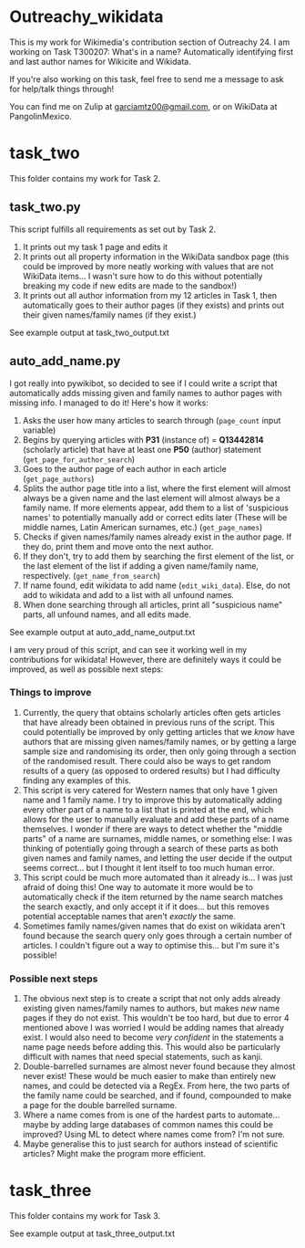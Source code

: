 # Outreachy_wikidata
This is my work for Wikimedia's contribution section of Outreachy 24. 
I am working on Task T300207: What's in a name? Automatically identifying first and last author names for Wikicite and Wikidata.

If you're also working on this task, feel free to send me a message to ask for help/talk things through! 

You can find me on Zulip at garciamtz00@gmail.com, or on WikiData at PangolinMexico.

# task_two
This folder contains my work for Task 2.

## task_two.py
This script fulfills all requirements as set out by Task 2. 
1. It prints out my task 1 page and edits it
2. It prints out all property information in the WikiData sandbox page (this could be improved by more neatly working with values that are not WikiData items... I wasn't sure how to do this without potentially breaking my code if new edits are made to the sandbox!)
3. It prints out all author information from my 12 articles in Task 1, then automatically goes to their author pages (if they exists) and prints out their given names/family names (if they exist.)

See example output at task_two_output.txt

## auto_add_name.py
I got really into pywikibot, so decided to see if I could write a script that automatically adds missing given and family names to author pages with missing info. I managed to do it! Here's how it works:
1. Asks the user how many articles to search through (``page_count`` input variable)
2. Begins by querying articles with **P31** (instance of) = **Q13442814** (scholarly article) that have at least one **P50** (author) statement (``get_page_for_author_search``)
3. Goes to the author page of each author in each article (``get_page_authors``)
4. Splits the author page title into a list, where the first element will almost always be a given name and the last element will almost always be a family name. If more elements appear, add them to a list of 'suspicious names' to potentially manually add or correct edits later (These will be middle names, Latin American surnames, etc.) (``get_page_names``)
5. Checks if given names/family names already exist in the author page. If they do, print them and move onto the next author. 
6. If they don't, try to add them by searching the first element of the list, or the last element of the list if adding a given name/family name, respectively. (``get_name_from_search``)
7. If name found, edit wikidata to add name (``edit_wiki_data``). Else, do not add to wikidata and add to a list with all unfound names.
8. When done searching through all articles, print all "suspicious name" parts, all unfound names, and all edits made.

See example output at auto_add_name_output.txt

I am very proud of this script, and can see it working well in my contributions for wikidata! However, there are definitely ways it could be improved, as well as possible next steps:
### Things to improve
1. Currently, the query that obtains scholarly articles often gets articles that have already been obtained in previous runs of the script. This could potentially be improved by only getting articles that we *know* have authors that are missing given names/family names, or by getting a large sample size and randomising its order, then only going through a section of the randomised result. There could also be ways to get random results of a query (as opposed to ordered results) but I had difficulty finding any examples of this.
2. This script is very catered for Western names that only have 1 given name and 1 family name. I try to improve this by automatically adding every other part of a name to a list that is printed at the end, which allows for the user to manually evaluate and add these parts of a name themselves. I wonder if there are ways to detect whether the "middle parts" of a name are surnames, middle names, or something else: I was thinking of potentially going through a search of these parts as both given names and family names, and letting the user decide if the output seems correct... but I thought it lent itself to too much human error.
3. This script could be much more automated than it already is... I was just afraid of doing this! One way to automate it more would be to automatically check if the item returned by the name search matches the search exactly, and only accept it if it does... but this removes potential acceptable names that aren't *exactly* the same.
4. Sometimes family names/given names that do exist on wikidata aren't found because the search query only goes through a certain number of articles. I couldn't figure out a way to optimise this... but I'm sure it's possible!

### Possible next steps
1. The obvious next step is to create a script that not only adds already existing given names/family names to authors, but makes *new* name pages if they do not exist. This wouldn't be too hard, but due to error 4 mentioned above I was worried I would be adding names that already exist. I would also need to become *very confident* in the statements a name page needs before adding this. This would also be particularly difficult with names that need special statements, such as kanji.
2. Double-barrelled surnames are almost never found because they almost never exist! These would be much easier to make than entirely new names, and could be detected via a RegEx. From here, the two parts of the family name could be searched, and if found, compounded to make a page for the double barrelled surname.
3. Where a name comes from is one of the hardest parts to automate... maybe by adding large databases of common names this could be improved? Using ML to detect where names come from? I'm not sure.
4. Maybe generalise this to just search for authors instead of scientific articles? Might make the program more efficient.

# task_three
This folder contains my work for Task 3.

See example output at task_three_output.txt
